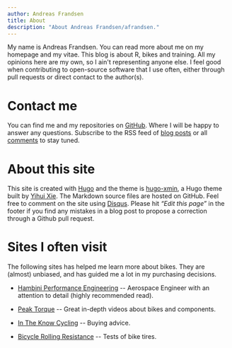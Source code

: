```yaml
---
author: Andreas Frandsen
title: About
description: "About Andreas Frandsen/afrandsen."
---
```


My name is Andreas Frandsen. You can read more about me on my homepage and my vitae. This blog is about R, bikes and training. All my opinions here are my own, so I ain't representing anyone else. I feel good when contributing to open-source software that I use often, either through pull requests or direct contact to the author(s).

# Contact me

You can find me and my repositories on [GitHub](https://github.com/afrandsen). Where I will be happy to answer any questions. Subscribe to the RSS feed of [blog posts](https://afrandsen.rbind.io/index.xml) or all [comments](https://afrandsen.disqus.com/latest.rss) to stay tuned.

# About this site

This site is created with [Hugo](https://gohugo.io/) and the theme is [hugo-xmin](https://github.com/yihui/hugo-xmin), a Hugo theme built by [Yihui Xie](https://github.com/yihui). The Markdown source files are hosted on GitHub. Feel free to comment on the site using [Disqus](https://disqus.com/). Please hit *“Edit this page”* in the footer if you find any mistakes in a blog post to propose a correction through a Github pull request.

# Sites I often visit
The following sites has helped me learn more about bikes. They are (almost) unbiased, and has guided me a lot in my purchasing decisions.

  - [Hambini Performance Engineering](https://www.hambini.com/blog/) -- Aerospace Engineer with an attention to detail (highly recommended read).
  
  - [Peak Torque](https://www.youtube.com/user/stoppsi/videos) -- Great in-depth videos about bikes and components.
  
  - [In The Know Cycling](https://intheknowcycling.com/) -- Buying advice.
 
  - [Bicycle Rolling Resistance](https://www.bicyclerollingresistance.com/) -- Tests of bike tires.
 